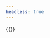 ```yaml
---
headless: true
---
```


{{<incMenu>}}
                                                                                                                                                                 